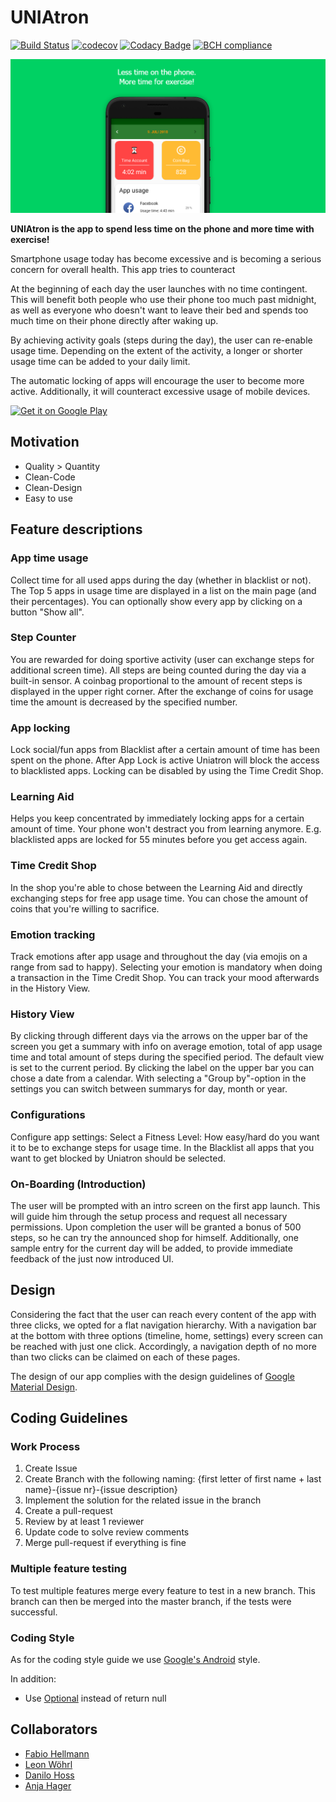 # UNIAtron
[![Build Status](https://travis-ci.org/FHellmann/Uniatron.svg?branch=master)](https://travis-ci.org/FHellmann/Uniatron)
[![codecov](https://codecov.io/gh/FHellmann/Uniatron/branch/master/graph/badge.svg)](https://codecov.io/gh/FHellmann/Uniatron)
[![Codacy Badge](https://api.codacy.com/project/badge/Grade/59acfe0f478548479a3213daf8d78d1b)](https://www.codacy.com/app/fhellmann93/Uniatron?utm_source=github.com&amp;utm_medium=referral&amp;utm_content=FHellmann/Uniatron&amp;utm_campaign=Badge_Grade)
[![BCH compliance](https://bettercodehub.com/edge/badge/FHellmann/Uniatron?branch=master)](https://bettercodehub.com/)


![Banner](https://github.com/FHellmann/Uniatron/blob/master/doc/Play%20Store/0_Play-Store_Functiongraph.png)

**UNIAtron is the app to spend less time on the phone and more time with exercise!**

Smartphone usage today has become excessive and is becoming a serious concern for overall health. This app tries to counteract

At the beginning of each day the user launches with no time contingent. This will benefit both people who use their phone too much past midnight, as well as everyone who doesn't want to leave their bed and spends too much time on their phone directly after waking up. 

By achieving activity goals (steps during the day), the user can re-enable usage time. Depending on the extent of the activity, a longer or shorter usage time can be added to your daily limit.

The automatic locking of apps will encourage the user to become more active. Additionally, it will counteract excessive usage of mobile devices.

[<img alt='Get it on Google Play' src='https://play.google.com/intl/en_gb/badges/images/generic/en_badge_web_generic.png' width="180" />](https://play.google.com/store/apps/details?id=com.edu.uni.augsburg.uniatron&pcampaignid=MKT-Other-global-all-co-prtnr-py-PartBadge-Mar2515-1)

## Motivation
- Quality > Quantity
- Clean-Code
- Clean-Design
- Easy to use

## Feature descriptions
### App time usage
Collect time for all used apps during the day (whether in blacklist or not).
The Top 5 apps in usage time are displayed in a list on the main page (and their percentages).
You can optionally show every app by clicking on a button "Show all".
### Step Counter
You are rewarded for doing sportive activity (user can exchange steps for additional screen time).
All steps are being counted during the day via a built-in sensor.
A coinbag proportional to the amount of recent steps is displayed in the upper right corner.
After the exchange of coins for usage time the amount is decreased by the specified number. 
### App locking
Lock social/fun apps from Blacklist after a certain amount of time has been spent on the phone.
After App Lock is active Uniatron will block the access to blacklisted apps.
Locking can be disabled by using the Time Credit Shop. 
### Learning Aid
Helps you keep concentrated by immediately locking apps for a certain amount of time.
Your phone won't destract you from learning anymore.
E.g. blacklisted apps are locked for 55 minutes before you get access again.
### Time Credit Shop
In the shop you're able to chose between the Learning Aid and directly exchanging steps for free app usage time. You can chose the amount of coins that you're willing to sacrifice.
### Emotion tracking
Track emotions after app usage and throughout the day (via emojis on a range from sad to happy).
Selecting your emotion is mandatory when doing a transaction in the Time Credit Shop.
You can track your mood afterwards in the History View.
### History View
By clicking through different days via the arrows on the upper bar of the screen you get a summary with info on average emotion, total of app usage time and total amount of steps during the specified period.
The default view is set to the current period.
By clicking the label on the upper bar you can chose a date from a calendar.
With selecting a "Group by"-option in the settings you can switch between summarys for day, month or year.
### Configurations
Configure app settings:
Select a Fitness Level: How easy/hard do you want it to be to exchange steps for usage time.
In the Blacklist all apps that you want to get blocked by Uniatron should be selected.
### On-Boarding (Introduction)
The user will be prompted with an intro screen on the first app launch.
This will guide him through the setup process and request all necessary permissions.
Upon completion the user will be granted a bonus of 500 steps, so he can try the announced shop for himself.
Additionally, one sample entry for the current day will be added, to provide immediate feedback of the just now introduced UI.

## Design
Considering the fact that the user can reach every content of the app with three clicks, we opted for a flat navigation hierarchy. With a navigation bar at the bottom with three options (timeline, home, settings) every screen can be reached with just one click. Accordingly, a navigation depth of no more than two clicks can be claimed on each of these pages.

The design of our app complies with the design guidelines of [Google Material Design](https://material.io/guidelines/material-design/introduction.html).

## Coding Guidelines

### Work Process
1. Create Issue
2. Create Branch with the following naming: {first letter of first name + last name}-{issue nr}-{issue description}
3. Implement the solution for the related issue in the branch
4. Create a pull-request
5. Review by at least 1 reviewer
6. Update code to solve review comments
7. Merge pull-request if everything is fine

### Multiple feature testing
To test multiple features merge every feature to test in a new branch. This branch can then be merged into the master branch, if the tests were
successful.

### Coding Style
As for the coding style guide we use [Google's Android](https://source.android.com/setup/contribute/code-style) style.

In addition:
- Use [Optional](http://www.baeldung.com/java-optional) instead of return null

## Collaborators
- [Fabio Hellmann](https://github.com/FHellmann)
- [Leon Wöhrl](https://github.com/leonpoint)
- [Danilo Hoss](https://github.com/speedyhoopster3)
- [Anja Hager](https://github.com/anja-h)
